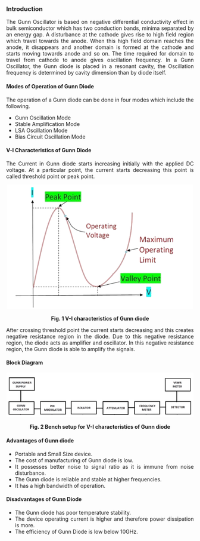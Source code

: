 ### Introduction
<div style="text-align:justify">

The Gunn Oscillator is based on negative differential conductivity effect in bulk semiconductor which has two conduction bands, minima separated by an energy gap. A disturbance at the cathode gives rise to high field region which travel towards the anode. When this high field domain reaches the anode, it disappears and another domain is formed at the cathode and starts moving towards anode and so on. The time required for domain to travel from cathode to anode gives oscillation frequency. In a Gunn Oscillator, the Gunn diode is placed in a resonant cavity, the Oscillation frequency is determined by cavity dimension than by diode itself.  

#### Modes of Operation of Gunn Diode
The operation of a Gunn diode can be done in four modes which include the following.

* Gunn Oscillation Mode
* Stable Amplification Mode
* LSA Oscillation Mode
* Bias Circuit Oscillation Mode

#### V-I Characteristics of Gunn Diode
    
The Current in Gunn diode starts increasing initially with the applied DC voltage. At a particular point, the current starts decreasing this point is called threshold point or peak point.

<center> 

![](images/graph1.png) 

**Fig. 1 V-I characteristics of Gunn diode**</center>

After crossing threshold point the current starts decreasing and this creates negative resistance region in the diode. Due to this negative resistance region, the diode acts as amplifier and oscillator. In this negative resistance region, the Gunn diode is able to amplify the signals.

#### Block Diagram
    
<center>

![](images/block1.png)

**Fig. 2 Bench setup for V-I characteristics of Gunn diode**</center>


#### Advantages of Gunn diode

* Portable and Small Size device.
* The cost of manufacturing of Gunn diode is low.
* It possesses better noise to signal ratio as it is immune from noise disturbance.
* The Gunn diode is reliable and stable at higher frequencies.
* It has a high bandwidth of operation.

#### Disadvantages of Gunn Diode

* The Gunn diode has poor temperature stability.
* The device operating current is higher and therefore power dissipation is more.
* The efficiency of Gunn Diode is low below 10GHz.
</div>